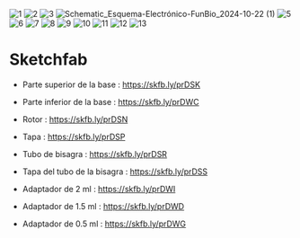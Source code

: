 ![1](https://github.com/user-attachments/assets/52d82304-e644-4b6b-9456-eb94687557be)
![2](https://github.com/user-attachments/assets/14ce36d2-550c-4312-b386-5006931aa2d7)
![3](https://github.com/user-attachments/assets/13c2a269-f32e-419a-9ab3-cae1342d0987)
![Schematic_Esquema-Electrónico-FunBio_2024-10-22 (1)](https://github.com/user-attachments/assets/c3071960-0a68-4ad3-a480-00a0b2f7375e)
![5](https://github.com/user-attachments/assets/868b3009-9388-4b29-8845-6a2a2656a5f0)
![6](https://github.com/user-attachments/assets/7773d0d3-9be5-4fa6-9326-21b3168e7ec2)
![7](https://github.com/user-attachments/assets/064163a4-16eb-43dc-9bbf-fa2cc8551336)
![8](https://github.com/user-attachments/assets/ed7ceeb9-2809-46b1-bd95-73f6b8185df9)
![9](https://github.com/user-attachments/assets/d10ca053-5cf2-402a-8db6-a15e43b2a46a)
![10](https://github.com/user-attachments/assets/fb6595e0-8b06-4908-a248-4ae843d118bb)
![11](https://github.com/user-attachments/assets/d3a5522d-4bb3-454c-9ccb-bc9f00df8ee0)
![12](https://github.com/user-attachments/assets/c3081618-e9d4-43b7-8c67-4f68fba27e4b)
![13](https://github.com/user-attachments/assets/92dacf27-3da2-43a8-adb7-eab81979641e)

# Sketchfab
- Parte superior de la base : https://skfb.ly/prDSK

- Parte inferior de la base : https://skfb.ly/prDWC

- Rotor : https://skfb.ly/prDSN

- Tapa : https://skfb.ly/prDSP

- Tubo de bisagra : https://skfb.ly/prDSR

- Tapa del tubo de la bisagra : https://skfb.ly/prDSS

- Adaptador de 2 ml : https://skfb.ly/prDWI

- Adaptador de 1.5 ml : https://skfb.ly/prDWD

- Adaptador de 0.5 ml : https://skfb.ly/prDWG
